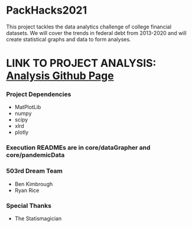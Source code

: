 # PackHacks2021

This project tackles the data analytics challenge of college financial datasets. We will cover the trends in federal debt from 2013-2020 and will create statistical graphs and data to form analyses.

# LINK TO PROJECT ANALYSIS: [Analysis Github Page](https://alagyn.github.io/PackHacks2021)

### Project Dependencies
 - MatPlotLib
 - numpy
 - scipy
 - xlrd
 - plotly

### Execution READMEs are in core/dataGrapher and core/pandemicData

### 503rd Dream Team
  * Ben Kimbrough
  * Ryan Rice
  
  
### Special Thanks
  * The Statismagician

